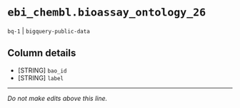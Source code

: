 # `ebi_chembl.bioassay_ontology_26`
`bq-1` | `bigquery-public-data`

## Column details
* [STRING]    `bao_id`
* [STRING]    `label`

-------------------------------------------------------------------------------
*Do not make edits above this line.*
